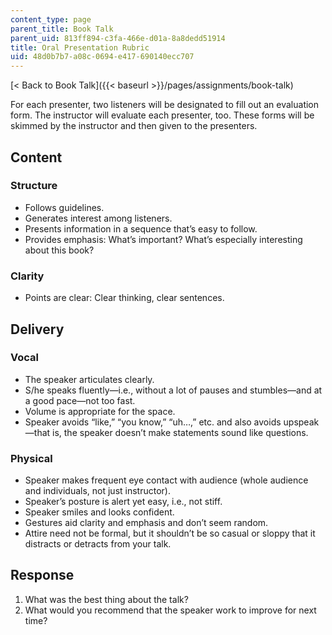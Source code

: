 ```yaml
---
content_type: page
parent_title: Book Talk
parent_uid: 813ff894-c3fa-466e-d01a-8a8dedd51914
title: Oral Presentation Rubric
uid: 48d0b7b7-a08c-0694-e417-690140ecc707
---
```


[\< Back to Book Talk]({{< baseurl >}}/pages/assignments/book-talk)

For each presenter, two listeners will be designated to fill out an evaluation form. The instructor will evaluate each presenter, too. These forms will be skimmed by the instructor and then given to the presenters.

Content
-------

### Structure

*   Follows guidelines.
*   Generates interest among listeners.
*   Presents information in a sequence that’s easy to follow.
*   Provides emphasis: What’s important? What’s especially interesting about this book?

### Clarity

*   Points are clear: Clear thinking, clear sentences.

Delivery
--------

### Vocal

*   The speaker articulates clearly.
*   S/he speaks fluently—i.e., without a lot of pauses and stumbles—and at a good pace—not too fast.
*   Volume is appropriate for the space.
*   Speaker avoids “like,” “you know,” “uh…,” etc. and also avoids upspeak—that is, the speaker doesn’t make statements sound like questions.

### Physical

*   Speaker makes frequent eye contact with audience (whole audience and individuals, not just instructor).
*   Speaker’s posture is alert yet easy, i.e., not stiff.
*   Speaker smiles and looks confident.
*   Gestures aid clarity and emphasis and don’t seem random.
*   Attire need not be formal, but it shouldn’t be so casual or sloppy that it distracts or detracts from your talk.

Response
--------

1.  What was the best thing about the talk?
2.  What would you recommend that the speaker work to improve for next time?